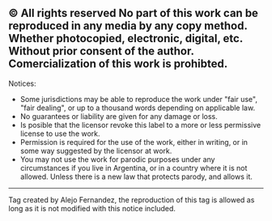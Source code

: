 © All rights reserved
No part of this work can be reproduced in any media by any copy method.
Whether photocopied, electronic, digital, etc.
Without prior consent of the author.
Comercialization of this work is prohibted.
---
Notices:

* Some jurisdictions may be able to reproduce the work under "fair use", "fair dealing", or up to a thousand words depending on applicable law.
* No guarantees or liability are given for any damage or loss.
* Is posible that the licensor revoke this label to a more or less permissive license to use the work.
* Permission is required for the use of the work, either in writing, or in some way suggested by the licensor at work.
* You may not use the work for parodic purposes under any circumstances if you live in Argentina, or in a country where it is not allowed. Unless there is a new law that protects parody, and allows it.
---
Tag created by Alejo Fernandez, the reproduction of this tag is allowed as long as it is not modified with this notice included.
